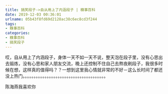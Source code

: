 ```yaml
---
title: 搞笑段子->自从用上了内涵段子 | 糗事百科
date: 2019-12-03 00:36:01
urlname: 05b43f8fd69d2128ac38c6ec8cd3f244
tags: 
- 糗事百科
categories:
- 糗事百科
- 搞笑段子
---
```

哎，自从用上了内涵段子，身体一天不如一天不说，整天泡在段子里，没有心思出去锻炼，没有心思和家人朋友交流，晚上还控制不住自己去熬夜刷段子，我很多时候在想，这样真的值得吗？？一想到这里我心情就非常的不好－这么长时间了都还没上热门。。。。。。。。。。。。。。。。。。。。。。。。。。。。。。。。。。。。。。

陈海燕我喜欢你


